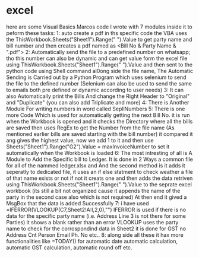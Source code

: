 # excel
here are some Visual Basics Marcos code I wrote with 7 modules inside it to peform these tasks:
1: auto create a pdf in ths specific code the VBA uses the ThisWorkbook.Sheets("Sheet1").Range(" ").Value to get party name and bill number and then creates a pdf named as <Bill No & Party Name & ".pdf">
2: Automatically send the file to a predefined number on whatsapp; tho this number can also be dynamic and can get value form the excel file using ThisWorkbook.Sheets("Sheet1").Range(" ").Value and then sent to the python code using Shell command al0ong side the file name,
   The Automatic Sending is Carried out by a Python Program which uses selenium to send the file to the defined number (Selenium can also be used to send the same to emails both pre defined or dynamic according to user needs)
3: It can also Automatically print the Bills And change the Right Header to "Original" and "Duplicate" (you can also add Triplicate and more)
4: There is Another Module For writing numbers in word called SepllNumbers
5: There is one more Code Which is used for automatically getting the next Bill No. it is run when the Workbook is opened and it checks the Directory where all the bills are saved then uses RegEx to get the Number from the file name (As mentioned earlier bills are saved starting with the bill number)
   it compared it ang gives the highest value, now we add 1 to it and then use Sheets("Sheet1").Range("G2").Value = maxInvoiceNumber to set it automatically when the Workbook is loaded
6: The most intresting of all is A Module to Add the Specific bill to Ledger. It is done in 2 Ways a common file for all of the nammed ledger.xlsx and And the second method is it adds it seperatly to dedicated <party name> file, it uses an if else statment to check weather a file of that name exists 
   or not if not it creats one and then adds the data retriven using ThisWorkbook.Sheets("Sheet1").Range(" ").Value to the seprate excel workbook (its still a bit not organized cause it appends the name of the party in the second case also which is not required) At then end it gived a MsgBox that the data is added Successfully
7: i have used =IFERROR(VLOOKUP(C7,Sheet2!A:I,2,0),"") IFERROR is used if there is no data for the specific party name (i.e. Address Line 3 is not there for some Parties) it shows a blank rather than an error VLOOKUP uses the party name to check for the corrospondind data in Sheet2 it is done for GST no Address Cnt Person Email Ph. No etc..
8: along side all these it hax more functionalities like =TODAY() for automatic date automatic calculation, automatic GST calculation, automatic round off etc.
